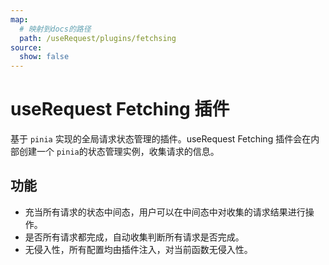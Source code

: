 ```yaml
---
map:
  # 映射到docs的路径
  path: /useRequest/plugins/fetchsing
source:
  show: false
---
```


# useRequest Fetching 插件

基于 `pinia` 实现的全局请求状态管理的插件。useRequest Fetching 插件会在内部创建一个 `pinia`的状态管理实例，收集请求的信息。

## 功能

- 充当所有请求的状态中间态，用户可以在中间态中对收集的请求结果进行操作。
- 是否所有请求都完成，自动收集判断所有请求是否完成。
- 无侵入性，所有配置均由插件注入，对当前函数无侵入性。

<demo src="./demo/demo.vue"
  language="vue"
  title=""
  desc="多个组件，当所有请求完成后显示加载完成"> </demo>
